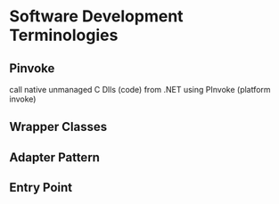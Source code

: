 # Software Development Terminologies

## Pinvoke

call native unmanaged C Dlls (code) from .NET using PInvoke (platform invoke)

## Wrapper Classes

## Adapter Pattern

## Entry Point